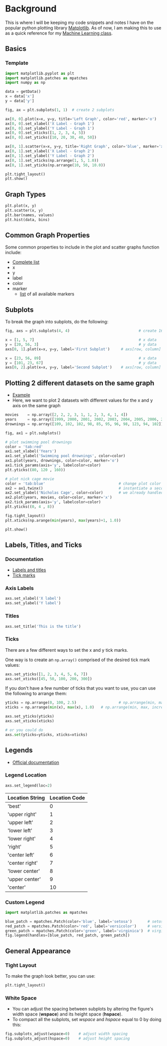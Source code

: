 # Background
This is where I will be keeping my code snippets and notes I have on the popular python plotting library [Matplotlib](https://matplotlib.org/). As of now, I am making this to use as a quick reference for my [Machine Learning class](https://github.com/rrickgauer/NIU-Undergrad/tree/master/CSCI-490).

## Basics

### Template
```python
import matplotlib.pyplot as plt
import matplotlib.patches as mpatches
import numpy as np

data = getData()
x = data['x']
y = data['y']

fig, ax = plt.subplots(1, 1)  # create 2 subplots

ax[0, 0].plot(x=x, y=y, title='Left Graph', color='red', marker='o')
ax[0, 0].set_xlabel('X Label - Graph 1')
ax[0, 0].set_ylabel('Y Label - Graph 1')
ax[0, 0].set_xticks([1, 2, 3, 4, 5])
ax[0, 0].set_yticks([10, 20, 30, 40, 50])

ax[0, 1].scatter(x=x, y=y, title='Right Graph', color='blue', marker='x')
ax[0, 1].set_xlabel('X Label - Graph 2')
ax[0, 1].set_ylabel('Y Label - Graph 2')
ax[0, 1].set_xticks(np.arrange(1, 5, 1.0))
ax[0, 1].set_yticks(np.arrange(10, 50, 10.0))

plt.tight_layout()
plt.show()
```

## Graph Types
```python
plt.plot(x, y)
plt.scatter(x, y)
plt.bar(names, values)
plt.hist(data, bins)
```

## Common Graph Properties
Some common properties to include in the plot and scatter graphs function include:

* [Complete list](https://matplotlib.org/api/_as_gen/matplotlib.lines.Line2D.html#matplotlib.lines.Line2D)
* x
* y
* label
* color
* marker
   * [list](https://matplotlib.org/api/markers_api.html#module-matplotlib.markers) of all available markers

## Subplots
To break the graph into subplots, do the following:
```python
fig, axs = plt.subplots(4, 4)                               # create 16 subplots

x = [1, 5, 7]                                               # x data
y = [20, 56, 3]                                             # y data
axs[0, 1].plot(x=x, y=y, label='First Subplot')     # axs[row, column]

x = [23, 56, 89]                                            # x data
y = [101, 23, 67]                                           # y data
axs[0, 2].plot(x=x, y=y, label='Second Subplot')    # axs[row, column]
```


## Plotting 2 different datasets on the same graph
* [Example](https://www.tylervigen.com/spurious-correlations)
* Here, we want to plot 2 datasets with different values for the x and y axis on the same graph

```python
movies    = np.array([2, 2, 2, 3, 1, 1, 2, 3, 4, 1, 4])
years     = np.array([1999, 2000, 2001, 2002, 2003, 2004, 2005, 2006, 2007, 2008, 2009])
drownings = np.array([109, 102, 102, 98, 85, 95, 96, 98, 123, 94, 102])

fig, ax1 = plt.subplots()

# plot swimming pool drownings
color = 'tab:red'
ax1.set_xlabel('Years')
ax1.set_ylabel('Swimming pool drownings', color=color)
ax1.plot(years, drownings, color=color, marker='o')
ax1.tick_params(axis='y', labelcolor=color)
plt.yticks((80, 120 , 160))

# plot nick cage movie
color = 'tab:blue'                                 # change plot color
ax2 = ax1.twinx()                                  # instantiate a second axes that shares the same x-axis
ax2.set_ylabel('Nicholas Cage', color=color)       # we already handled the x-label with ax1
ax2.plot(years, movies, color=color, marker='x')
ax2.tick_params(axis='y', labelcolor=color)
plt.yticks((0, 4 , 8))

fig.tight_layout()
plt.xticks(np.arange(min(years), max(years)+1, 1.0))

plt.show()
```

## Labels, Titles, and Ticks

### Documentation
* [Labels and titles](https://matplotlib.org/3.1.3/api/axes_api.html#ticks-and-tick-labels)
* [Tick marks](https://matplotlib.org/3.1.3/api/axes_api.html#ticks-and-tick-labels)

### Axis Labels
```python
axs.set_xlabel('X label')
axs.set_ylabel('Y label')
```

### Titles
```python
axs.set_title('This is the title')
```

### Ticks
There are a few different ways to set the x and y tick marks.

One way is to create an ```np.array()``` comprised of the desired tick mark values:
```python
axs.set_yticks([1, 2, 3, 4, 5, 6, 7])
axs.set_xticks([45, 50, 100, 200, 300])
```

If you don't have a few number of ticks that you want to use, you can use the following to arrange them:
```python
yticks = np.arrange(0, 100, 2.5)                   # np.arrange(min, max, incrementor)
xticks = np.arrange(min(x), max(x), 1.0)   # np.arrange(min, max, incrementor)

axs.set_yticks(yticks)
axs.set_xticks(xticks)

# or you could do
axs.set(yticks=yticks, xticks=xticks)
```

## Legends
* [Official documentation](https://matplotlib.org/3.1.3/tutorials/intermediate/legend_guide.html)

### Legend Location
```python
axs.set_legend(loc=2)
```

Location String | Location Code
----------------|--------------
'best'|0
'upper right'| 1
'upper left'| 2
'lower left'| 3
'lower right'| 4
'right' | 5
'center left' | 6
'center right' | 7
'lower center' | 8
'upper center' | 9
'center' | 10


### Custom Legend
```python
import matplotlib.patches as mpatches

blue_patch = mpatches.Patch(color='blue', label='setosa')       # setosa legend key
red_patch = mpatches.Patch(color='red', label='versicolor')     # versicolor legend key
green_patch = mpatches.Patch(color='green', label='virginica')  # virginica legend key
fig.legend(handles=[blue_patch, red_patch, green_patch])
```

## General Appearance

### Tight Layout
To make the graph look better, you can use:
```python
plt.tight_layout()
```

### White Space

* You can adjust the spacing between subplots by altering the figure's width space (**wspace**) and its height space (**hspace**).
* To compact all the subplots, set *wspace* and *hspace* equal to 0 by doing this:
```python
fig.subplots_adjust(wspace=0)    # adjust width spacing
fig.subplots_adjust(hspace=0)    # adjust height spacing
```
